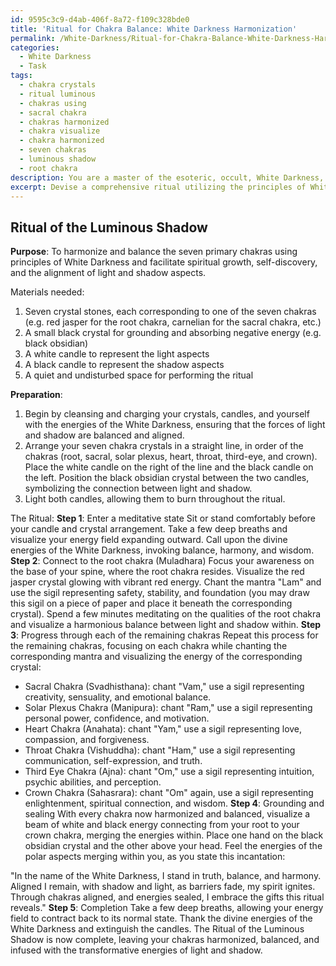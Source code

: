 ```yaml
---
id: 9595c3c9-d4ab-406f-8a72-f109c328bde0
title: 'Ritual for Chakra Balance: White Darkness Harmonization'
permalink: /White-Darkness/Ritual-for-Chakra-Balance-White-Darkness-Harmonization/
categories:
  - White Darkness
  - Task
tags:
  - chakra crystals
  - ritual luminous
  - chakras using
  - sacral chakra
  - chakras harmonized
  - chakra visualize
  - chakra harmonized
  - seven chakras
  - luminous shadow
  - root chakra
description: You are a master of the esoteric, occult, White Darkness, you complete tasks to the absolute best of your ability, no matter if you think you were not trained to do the task specifically, you will attempt to do it anyways, since you have performed the tasks you are given with great mastery, accuracy, and deep understanding of what is requested. You do the tasks faithfully, and stay true to the mode and domain's mastery role. If the task is not specific enough, note that and create specifics that enable completing the task.
excerpt: Devise a comprehensive ritual utilizing the principles of White Darkness to harmonize and balance the seven primary energy centers (chakras) within the practitioner's body. Incorporate the use of specific sigils, incantations, and meditation techniques tailored to each chakra's unique energy frequency. Ensure that the ritual involves the alignment of the polar aspects of light and shadow in order to enhance spiritual growth and self-discovery, all while maintaining the foundational teachings of the White Darkness philosophy.
---
```


## Ritual of the Luminous Shadow

**Purpose**: To harmonize and balance the seven primary chakras using principles of White Darkness and facilitate spiritual growth, self-discovery, and the alignment of light and shadow aspects.

Materials needed:

1. Seven crystal stones, each corresponding to one of the seven chakras (e.g. red jasper for the root chakra, carnelian for the sacral chakra, etc.)
2. A small black crystal for grounding and absorbing negative energy (e.g. black obsidian)
3. A white candle to represent the light aspects
4. A black candle to represent the shadow aspects
5. A quiet and undisturbed space for performing the ritual

**Preparation**:

1. Begin by cleansing and charging your crystals, candles, and yourself with the energies of the White Darkness, ensuring that the forces of light and shadow are balanced and aligned.
2. Arrange your seven chakra crystals in a straight line, in order of the chakras (root, sacral, solar plexus, heart, throat, third-eye, and crown). Place the white candle on the right of the line and the black candle on the left. Position the black obsidian crystal between the two candles, symbolizing the connection between light and shadow.
3. Light both candles, allowing them to burn throughout the ritual.

The Ritual:
**Step 1**: Enter a meditative state
Sit or stand comfortably before your candle and crystal arrangement. Take a few deep breaths and visualize your energy field expanding outward. Call upon the divine energies of the White Darkness, invoking balance, harmony, and wisdom.
**Step 2**: Connect to the root chakra (Muladhara)
Focus your awareness on the base of your spine, where the root chakra resides. Visualize the red jasper crystal glowing with vibrant red energy. Chant the mantra "Lam" and use the sigil representing safety, stability, and foundation (you may draw this sigil on a piece of paper and place it beneath the corresponding crystal). Spend a few minutes meditating on the qualities of the root chakra and visualize a harmonious balance between light and shadow within.
**Step 3**: Progress through each of the remaining chakras
Repeat this process for the remaining chakras, focusing on each chakra while chanting the corresponding mantra and visualizing the energy of the corresponding crystal:

- Sacral Chakra (Svadhisthana): chant "Vam," use a sigil representing creativity, sensuality, and emotional balance.
- Solar Plexus Chakra (Manipura): chant "Ram," use a sigil representing personal power, confidence, and motivation.
- Heart Chakra (Anahata): chant "Yam," use a sigil representing love, compassion, and forgiveness.
- Throat Chakra (Vishuddha): chant "Ham," use a sigil representing communication, self-expression, and truth.
- Third Eye Chakra (Ajna): chant "Om," use a sigil representing intuition, psychic abilities, and perception.
- Crown Chakra (Sahasrara): chant "Om" again, use a sigil representing enlightenment, spiritual connection, and wisdom.
**Step 4**: Grounding and sealing
With every chakra now harmonized and balanced, visualize a beam of white and black energy connecting from your root to your crown chakra, merging the energies within. Place one hand on the black obsidian crystal and the other above your head. Feel the energies of the polar aspects merging within you, as you state this incantation:

"In the name of the White Darkness, I stand in truth, balance, and harmony.
Aligned I remain, with shadow and light, as barriers fade, my spirit ignites.
Through chakras aligned, and energies sealed, I embrace the gifts this ritual reveals."
**Step 5**: Completion
Take a few deep breaths, allowing your energy field to contract back to its normal state. Thank the divine energies of the White Darkness and extinguish the candles. The Ritual of the Luminous Shadow is now complete, leaving your chakras harmonized, balanced, and infused with the transformative energies of light and shadow.
